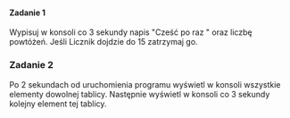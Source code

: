 #### Zadanie 1

Wypisuj w konsoli co 3 sekundy napis "Cześć po raz " oraz liczbę powtóżeń. Jeśli Licznik dojdzie do 15 zatrzymaj go. 

### Zadanie 2

Po 2 sekundach od uruchomienia programu wyświetl w konsoli wszystkie elementy dowolnej tablicy. Następnie wyświetl w konsoli co 3 sekundy kolejny element tej tablicy.
